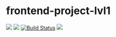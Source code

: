 # frontend-project-lvl1
<a href="https://codeclimate.com/github/Rasikon/frontend-project-lvl1/maintainability"><img src="https://api.codeclimate.com/v1/badges/d51df03bb2aa1ede83fe/maintainability" /></a>
<a href="https://codeclimate.com/github/Rasikon/frontend-project-lvl1/test_coverage"><img src="https://api.codeclimate.com/v1/badges/d51df03bb2aa1ede83fe/test_coverage" /></a>
[![Build Status](https://travis-ci.org/Rasikon/frontend-project-lvl1.svg?branch=master)](https://travis-ci.org/Rasikon/frontend-project-lvl1)
<a href="https://asciinema.org/a/xM2dOgzJ87Fnfzfsq36DjeXMu" target="_blank"><img src="https://asciinema.org/a/xM2dOgzJ87Fnfzfsq36DjeXMu.svg" /></a>